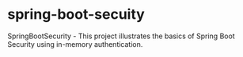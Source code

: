 # spring-boot-secuity
SpringBootSecurity - This project illustrates the basics of Spring Boot Security using in-memory authentication.
